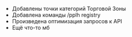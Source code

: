 - Добавлены точки категорий Торговой Зоны
- Добавлена команды /pplh registry <item>
- Произведена оптимизация запросов к API
- Ещё что-то мб
